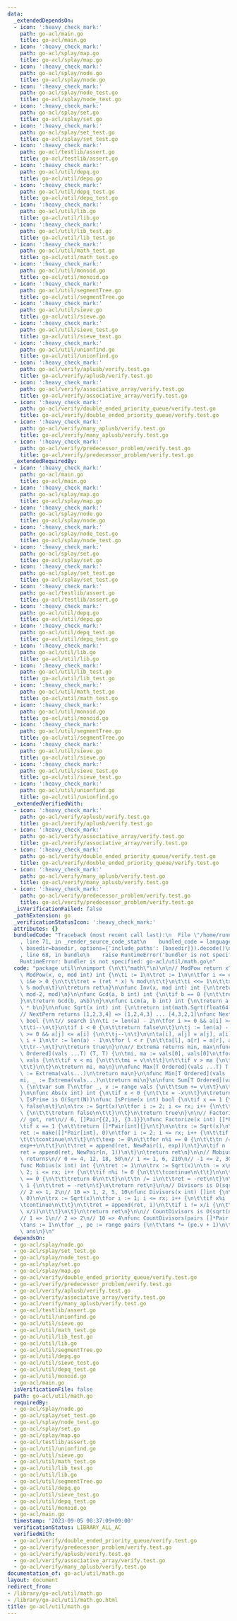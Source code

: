 ```yaml
---
data:
  _extendedDependsOn:
  - icon: ':heavy_check_mark:'
    path: go-acl/main.go
    title: go-acl/main.go
  - icon: ':heavy_check_mark:'
    path: go-acl/splay/map.go
    title: go-acl/splay/map.go
  - icon: ':heavy_check_mark:'
    path: go-acl/splay/node.go
    title: go-acl/splay/node.go
  - icon: ':heavy_check_mark:'
    path: go-acl/splay/node_test.go
    title: go-acl/splay/node_test.go
  - icon: ':heavy_check_mark:'
    path: go-acl/splay/set.go
    title: go-acl/splay/set.go
  - icon: ':heavy_check_mark:'
    path: go-acl/splay/set_test.go
    title: go-acl/splay/set_test.go
  - icon: ':heavy_check_mark:'
    path: go-acl/testlib/assert.go
    title: go-acl/testlib/assert.go
  - icon: ':heavy_check_mark:'
    path: go-acl/util/depq.go
    title: go-acl/util/depq.go
  - icon: ':heavy_check_mark:'
    path: go-acl/util/depq_test.go
    title: go-acl/util/depq_test.go
  - icon: ':heavy_check_mark:'
    path: go-acl/util/lib.go
    title: go-acl/util/lib.go
  - icon: ':heavy_check_mark:'
    path: go-acl/util/lib_test.go
    title: go-acl/util/lib_test.go
  - icon: ':heavy_check_mark:'
    path: go-acl/util/math_test.go
    title: go-acl/util/math_test.go
  - icon: ':heavy_check_mark:'
    path: go-acl/util/monoid.go
    title: go-acl/util/monoid.go
  - icon: ':heavy_check_mark:'
    path: go-acl/util/segmentTree.go
    title: go-acl/util/segmentTree.go
  - icon: ':heavy_check_mark:'
    path: go-acl/util/sieve.go
    title: go-acl/util/sieve.go
  - icon: ':heavy_check_mark:'
    path: go-acl/util/sieve_test.go
    title: go-acl/util/sieve_test.go
  - icon: ':heavy_check_mark:'
    path: go-acl/util/unionfind.go
    title: go-acl/util/unionfind.go
  - icon: ':heavy_check_mark:'
    path: go-acl/verify/aplusb/verify.test.go
    title: go-acl/verify/aplusb/verify.test.go
  - icon: ':heavy_check_mark:'
    path: go-acl/verify/associative_array/verify.test.go
    title: go-acl/verify/associative_array/verify.test.go
  - icon: ':heavy_check_mark:'
    path: go-acl/verify/double_ended_priority_queue/verify.test.go
    title: go-acl/verify/double_ended_priority_queue/verify.test.go
  - icon: ':heavy_check_mark:'
    path: go-acl/verify/many_aplusb/verify.test.go
    title: go-acl/verify/many_aplusb/verify.test.go
  - icon: ':heavy_check_mark:'
    path: go-acl/verify/predecessor_problem/verify.test.go
    title: go-acl/verify/predecessor_problem/verify.test.go
  _extendedRequiredBy:
  - icon: ':heavy_check_mark:'
    path: go-acl/main.go
    title: go-acl/main.go
  - icon: ':heavy_check_mark:'
    path: go-acl/splay/map.go
    title: go-acl/splay/map.go
  - icon: ':heavy_check_mark:'
    path: go-acl/splay/node.go
    title: go-acl/splay/node.go
  - icon: ':heavy_check_mark:'
    path: go-acl/splay/node_test.go
    title: go-acl/splay/node_test.go
  - icon: ':heavy_check_mark:'
    path: go-acl/splay/set.go
    title: go-acl/splay/set.go
  - icon: ':heavy_check_mark:'
    path: go-acl/splay/set_test.go
    title: go-acl/splay/set_test.go
  - icon: ':heavy_check_mark:'
    path: go-acl/testlib/assert.go
    title: go-acl/testlib/assert.go
  - icon: ':heavy_check_mark:'
    path: go-acl/util/depq.go
    title: go-acl/util/depq.go
  - icon: ':heavy_check_mark:'
    path: go-acl/util/depq_test.go
    title: go-acl/util/depq_test.go
  - icon: ':heavy_check_mark:'
    path: go-acl/util/lib.go
    title: go-acl/util/lib.go
  - icon: ':heavy_check_mark:'
    path: go-acl/util/lib_test.go
    title: go-acl/util/lib_test.go
  - icon: ':heavy_check_mark:'
    path: go-acl/util/math_test.go
    title: go-acl/util/math_test.go
  - icon: ':heavy_check_mark:'
    path: go-acl/util/monoid.go
    title: go-acl/util/monoid.go
  - icon: ':heavy_check_mark:'
    path: go-acl/util/segmentTree.go
    title: go-acl/util/segmentTree.go
  - icon: ':heavy_check_mark:'
    path: go-acl/util/sieve.go
    title: go-acl/util/sieve.go
  - icon: ':heavy_check_mark:'
    path: go-acl/util/sieve_test.go
    title: go-acl/util/sieve_test.go
  - icon: ':heavy_check_mark:'
    path: go-acl/util/unionfind.go
    title: go-acl/util/unionfind.go
  _extendedVerifiedWith:
  - icon: ':heavy_check_mark:'
    path: go-acl/verify/aplusb/verify.test.go
    title: go-acl/verify/aplusb/verify.test.go
  - icon: ':heavy_check_mark:'
    path: go-acl/verify/associative_array/verify.test.go
    title: go-acl/verify/associative_array/verify.test.go
  - icon: ':heavy_check_mark:'
    path: go-acl/verify/double_ended_priority_queue/verify.test.go
    title: go-acl/verify/double_ended_priority_queue/verify.test.go
  - icon: ':heavy_check_mark:'
    path: go-acl/verify/many_aplusb/verify.test.go
    title: go-acl/verify/many_aplusb/verify.test.go
  - icon: ':heavy_check_mark:'
    path: go-acl/verify/predecessor_problem/verify.test.go
    title: go-acl/verify/predecessor_problem/verify.test.go
  _isVerificationFailed: false
  _pathExtension: go
  _verificationStatusIcon: ':heavy_check_mark:'
  attributes: {}
  bundledCode: "Traceback (most recent call last):\n  File \"/home/runner/.local/lib/python3.10/site-packages/onlinejudge_verify/documentation/build.py\"\
    , line 71, in _render_source_code_stat\n    bundled_code = language.bundle(stat.path,\
    \ basedir=basedir, options={'include_paths': [basedir]}).decode()\n  File \"/home/runner/.local/lib/python3.10/site-packages/onlinejudge_verify/languages/user_defined.py\"\
    , line 68, in bundle\n    raise RuntimeError('bundler is not specified: {}'.format(str(path)))\n\
    RuntimeError: bundler is not specified: go-acl/util/math.go\n"
  code: "package util\n\nimport (\n\t\"math\"\n)\n\n// ModPow return x^e % mod\nfunc\
    \ ModPow(x, e, mod int) int {\n\ti := 1\n\tret := 1\n\n\tfor i <= e {\n\t\tif\
    \ i&e > 0 {\n\t\t\tret = (ret * x) % mod\n\t\t}\n\t\ti <<= 1\n\t\tx = (x * x)\
    \ % mod\n\t}\n\treturn ret\n}\n\nfunc Inv(x, mod int) int {\n\treturn ModPow(x,\
    \ mod-2, mod)\n}\n\nfunc Gcd(a, b int) int {\n\tif b == 0 {\n\t\treturn a\n\t\
    }\n\treturn Gcd(b, a%b)\n}\n\nfunc Lcm(a, b int) int {\n\treturn a / Gcd(a, b)\
    \ * b\n}\n\nfunc Sqrt(x int) int {\n\treturn int(math.Sqrt(float64(x)))\n}\n\n\
    // NextPerm returns [1,2,3,4] => [1,2,4,3] ... [4,3,2,1]\nfunc NextPerm(a []int)\
    \ bool {\n\t// search i\n\ti := len(a) - 2\n\tfor i >= 0 && a[i] >= a[i+1] {\n\
    \t\ti--\n\t}\n\tif i < 0 {\n\t\treturn false\n\t}\n\tj := len(a) - 1\n\tfor j\
    \ >= 0 && a[j] <= a[i] {\n\t\tj--\n\t}\n\n\ta[i], a[j] = a[j], a[i]\n\n\tl :=\
    \ i + 1\n\tr := len(a) - 1\n\tfor l < r {\n\t\ta[l], a[r] = a[r], a[l]\n\t\tl++\n\
    \t\tr--\n\t}\n\treturn true\n}\n\n// Extrema returns min, max\nfunc Extrema[T\
    \ Ordered](vals ...T) (T, T) {\n\tmi, ma := vals[0], vals[0]\n\tfor _, v := range\
    \ vals {\n\t\tif v < mi {\n\t\t\tmi = v\n\t\t}\n\t\tif v > ma {\n\t\t\tma = v\n\
    \t\t}\n\t}\n\treturn mi, ma\n}\n\nfunc Max[T Ordered](vals ...T) T {\n\t_, ma\
    \ := Extrema(vals...)\n\treturn ma\n}\n\nfunc Min[T Ordered](vals ...T) T {\n\t\
    mi, _ := Extrema(vals...)\n\treturn mi\n}\n\nfunc Sum[T Ordered](vals ...T) T\
    \ {\n\tvar sum T\n\tfor _, v := range vals {\n\t\tsum += v\n\t}\n\treturn sum\n\
    }\n\nfunc Abs(x int) int {\n\tif x < 0 {\n\t\tx = -x\n\t}\n\treturn x\n}\n\n//\
    \ IsPrime is O(Sqrt(N))\nfunc IsPrime(x int) bool {\n\tif x == 1 {\n\t\treturn\
    \ false\n\t}\n\n\trx := Sqrt(x)\n\tfor i := 2; i <= rx; i++ {\n\t\tif x%i == 0\
    \ {\n\t\t\treturn false\n\t\t}\n\t}\n\treturn true\n}\n\n// Factorize is O(Sqrt(N))\n\
    // got, ret\n// 6, []Pair{{2,1}, {3.1}}\nfunc Factorize(x int) []*Pair[int] {\n\
    \tif x == 1 {\n\t\treturn []*Pair[int]{}\n\t}\n\n\trx := Sqrt(x)\n\tn := x\n\t\
    ret := make([]*Pair[int], 0)\n\tfor i := 2; i <= rx; i++ {\n\t\tif n%i != 0 {\n\
    \t\t\tcontinue\n\t\t}\n\t\texp := 0\n\t\tfor n%i == 0 {\n\t\t\tn /= i\n\t\t\t\
    exp++\n\t\t}\n\t\tret = append(ret, NewPair(i, exp))\n\t}\n\tif n != 1 {\n\t\t\
    ret = append(ret, NewPair(n, 1))\n\t}\n\treturn ret\n}\n\n// Mobius is O(sqrt(n))\
    \ returns\n// 0 <= 4, 12, 18, 50\n// 1 <= 1, 6, 210\n// -1 <= 2, 30, 140729\n\
    func Mobius(x int) int {\n\tret := 1\n\n\trx := Sqrt(x)\n\tn := x\n\tfor i :=\
    \ 2; i <= rx; i++ {\n\t\tif n%i != 0 {\n\t\t\tcontinue\n\t\t}\n\n\t\tif (n/i)%i\
    \ == 0 {\n\t\t\treturn 0\n\t\t}\n\t\tn /= i\n\t\tret = -ret\n\t}\n\n\tif n !=\
    \ 1 {\n\t\tret = -ret\n\t}\n\treturn ret\n}\n\n// Divisors is O(sqrt(n)) returns\n\
    // 2 => 1, 2\n// 10 => 1, 2, 5, 10\nfunc Divisors(x int) []int {\n\tret := make([]int,\
    \ 0)\n\n\trx := Sqrt(x)\n\tfor i := 1; i <= rx; i++ {\n\t\tif x%i != 0 {\n\t\t\
    \tcontinue\n\t\t}\n\t\tret = append(ret, i)\n\t\tif i != x/i {\n\t\t\tret = append(ret,\
    \ x/i)\n\t\t}\n\t}\n\treturn ret\n}\n\n// CountDivisors is O(sqrt(n)) returns\n\
    // 1 => 1\n// 2 => 2\n// 10 => 4\nfunc CountDivisors(pairs []*Pair[int]) int {\n\
    \tans := 1\n\tfor _, pe := range pairs {\n\t\tans *= (pe.v + 1)\n\t}\n\treturn\
    \ ans\n}\n"
  dependsOn:
  - go-acl/splay/node.go
  - go-acl/splay/set_test.go
  - go-acl/splay/node_test.go
  - go-acl/splay/set.go
  - go-acl/splay/map.go
  - go-acl/verify/double_ended_priority_queue/verify.test.go
  - go-acl/verify/predecessor_problem/verify.test.go
  - go-acl/verify/aplusb/verify.test.go
  - go-acl/verify/associative_array/verify.test.go
  - go-acl/verify/many_aplusb/verify.test.go
  - go-acl/testlib/assert.go
  - go-acl/util/unionfind.go
  - go-acl/util/sieve.go
  - go-acl/util/math_test.go
  - go-acl/util/lib_test.go
  - go-acl/util/lib.go
  - go-acl/util/segmentTree.go
  - go-acl/util/depq.go
  - go-acl/util/sieve_test.go
  - go-acl/util/depq_test.go
  - go-acl/util/monoid.go
  - go-acl/main.go
  isVerificationFile: false
  path: go-acl/util/math.go
  requiredBy:
  - go-acl/splay/node.go
  - go-acl/splay/set_test.go
  - go-acl/splay/node_test.go
  - go-acl/splay/set.go
  - go-acl/splay/map.go
  - go-acl/testlib/assert.go
  - go-acl/util/unionfind.go
  - go-acl/util/sieve.go
  - go-acl/util/math_test.go
  - go-acl/util/lib_test.go
  - go-acl/util/lib.go
  - go-acl/util/segmentTree.go
  - go-acl/util/depq.go
  - go-acl/util/sieve_test.go
  - go-acl/util/depq_test.go
  - go-acl/util/monoid.go
  - go-acl/main.go
  timestamp: '2023-09-05 00:37:09+09:00'
  verificationStatus: LIBRARY_ALL_AC
  verifiedWith:
  - go-acl/verify/double_ended_priority_queue/verify.test.go
  - go-acl/verify/predecessor_problem/verify.test.go
  - go-acl/verify/aplusb/verify.test.go
  - go-acl/verify/associative_array/verify.test.go
  - go-acl/verify/many_aplusb/verify.test.go
documentation_of: go-acl/util/math.go
layout: document
redirect_from:
- /library/go-acl/util/math.go
- /library/go-acl/util/math.go.html
title: go-acl/util/math.go
---
```


